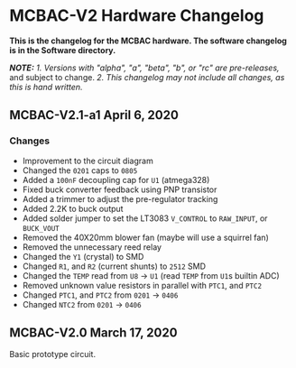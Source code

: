 # MCBAC-V2 Hardware Changelog

**This is the changelog for the MCBAC hardware. The software changelog
is in the Software directory.**

_**NOTE:**_
 _1. Versions with "alpha", "a", "beta", "b", or "rc" are pre-releases,_
and subject to change.
 _2. This changelog may not include all changes, as this is hand written._

## MCBAC-V2.1-a1 April 6, 2020

### Changes

 - Improvement to the circuit diagram
 - Changed the `0201` caps to `0805`
 - Added a `100nF` decoupling cap for `U1` (atmega328)
 - Fixed buck converter feedback using PNP transistor
 - Added a trimmer to adjust the pre-regulator tracking
 - Added 2.2K to buck output
 - Added solder jumper to set the LT3083 `V_CONTROL` to `RAW_INPUT`, or `BUCK_VOUT`
 - Removed the 40X20mm blower fan (maybe will use a squirrel fan)
 - Removed the unnecessary reed relay
 - Changed the `Y1` (crystal) to SMD
 - Changed `R1`, and `R2` (current shunts) to `2512` SMD
 - Changed the `TEMP` read from `U8` -> `U1` (read `TEMP` from `U1`s builtin ADC)
 - Removed unknown value resistors in parallel with `PTC1`, and `PTC2`
 - Changed `PTC1`, and `PTC2` from `0201` -> `0406`
 - Changed `NTC2` from `0201` -> `0406`

## MCBAC-V2.0 March 17, 2020

Basic prototype circuit.

<br>

